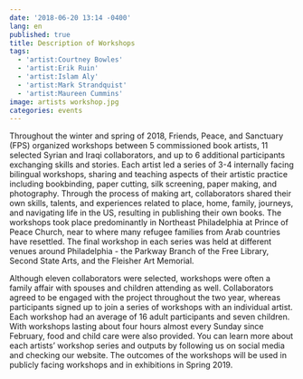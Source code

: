```yaml
---
date: '2018-06-20 13:14 -0400'
lang: en
published: true
title: Description of Workshops
tags:
  - 'artist:Courtney Bowles'
  - 'artist:Erik Ruin'
  - 'artist:Islam Aly'
  - 'artist:Mark Strandquist'
  - 'artist:Maureen Cummins'
image: artists workshop.jpg
categories: events
---
```

Throughout the winter and spring of 2018, Friends, Peace, and Sanctuary (FPS) organized workshops between 5 commissioned book artists, 11 selected Syrian and Iraqi collaborators, and up to 6 additional participants exchanging skills and stories. Each artist led a series of 3-4 internally facing bilingual workshops, sharing and teaching aspects of their artistic practice including bookbinding, paper cutting, silk screening, paper making, and photography. Through the process of making art, collaborators shared their own skills, talents, and experiences related to place, home, family, journeys, and navigating life in the US, resulting in publishing their own books. The workshops took place predominantly in Northeast Philadelphia at Prince of Peace Church, near to where many refugee families from Arab countries have resettled. The final workshop in each series was held at different venues around Philadelphia - the Parkway Branch of the Free Library, Second State Arts, and the Fleisher Art Memorial. 

Although eleven collaborators were selected, workshops were often a family affair with spouses and children attending as well. Collaborators agreed to be engaged with the project throughout the two year, whereas participants signed up to join a series of workshops with an individual artist. Each workshop had an average of 16 adult participants and seven children. With workshops lasting about four hours almost every Sunday since February, food and child care were also provided. You can learn more about each artists’ workshop series and outputs by following us on social media and checking our website. The outcomes of the workshops will be used in publicly facing workshops and in exhibitions in Spring 2019. 
